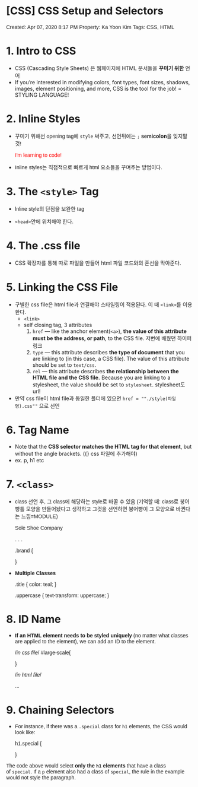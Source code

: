 # [CSS] CSS Setup and Selectors

Created: Apr 07, 2020 8:17 PM
Property: Ka Yoon Kim
Tags: CSS, HTML

# 1. Intro to CSS

- CSS (Cascading Style Sheets) 은 웹페이지에 HTML 문서들을 **꾸미기 위한** 언어
- If you’re interested in modifying colors, font types, font sizes, shadows, images, element positioning, and more, CSS is the tool for the job! = STYLING LANGUAGE!

# 2. Inline Styles

- 꾸미기 위해선 opening tag에 `style` 써주고, 선언뒤에는 `;` **semicolon**을 잊지말 것!

    <p style="color: red;">I'm learning to code!</p>

- Inline styles는 직접적으로 빠르게 html 요소들을 꾸며주는 방법이다.

# 3. The `<style>` Tag

- lnline style의 단점을 보완한 tag
- `<head>`안에 위치해야 한다.

    <head>
    <style>
      p {
        font-family: Arial;
      } #이로써 모든 p에 같은 폰트 적용! 일일히 안써줘도 됨.
      <title>Vacation World</title>
    </style>
    </head>

# 4. The .css file

- CSS 확장자를 통해 따로 파일을 만들어 html 파일 코드와의 혼선을 막아준다.

# 5.  Linking the CSS File

- 구별한 css file은 html file과 연결해야 스타일링이 적용된다. 이 때 `<link>`를 이용한다.
    - `<link>`
    - self closing tag, 3 attributes
        1. `href` — like the anchor element(`<a>`), **the value of this attribute must be the address, or path**, to the CSS file. 저번에 배웠던 하이퍼링크
        2. `type` — this attribute describes **the type of document** that you are linking to (in this case, a CSS file). The value of this attribute should be set to `text/css`.
        3. `rel` — this attribute describes **the relationship between the HTML file and the CSS file.** Because you are linking to a stylesheet, the value should be set to `stylesheet`. stylesheet도 url!
- 만약 css file이 html file과 동일한 폴더에 있으면 `href = ""./style(파일명).css""` 으로 선언

# 6. Tag Name

- Note that the **CSS selector matches the HTML tag for that element**, but without the angle brackets. ({} css 파일에 추가해야)
- ex. p, h1 etc

# 7. `<class>`

- class 선언 후, 그 class에 해당하는 style로 바꿀 수 있음 (기억할 때: class로 붕어빵틀 모양을 만들어놨다고 생각하고 그것을 선언하면 붕어빵이 그 모양으로 바뀐다는 느낌=MODULE)

    <p class="brand">Sole Shoe Company</p>
    .
    .
    .
    
    .brand {
    
    
    } 

- **Multiple Classes**

    .title { 
     color: teal;
    }
    
    .uppercase {
      text-transform: uppercase;
    }

# 8. ID Name

- **If an HTML element needs to be styled uniquely** (no matter what classes are applied to the element), we can add an ID to the element.

    /*in css file*/
    #large-scale{
    
    }
    
    /*in html file*/
    <p id="large-scale">...</p>

# 9. Chaining Selectors

- For instance, if there was a `.special` class for `h1` elements, the CSS would look like:

    h1.special {
    
    }

The code above would select **only the `h1` elements** that have a class of `special`. If a `p` element also had a class of `special`, the rule in the example would not style the paragraph.